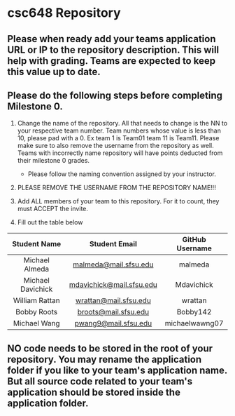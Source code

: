 # csc648 Repository

## Please when ready add your teams application URL or IP to the repository description. This will help with grading. Teams are expected to keep this value up to date.

## Please do the following steps before completing Milestone 0.
1. Change the name of the repository. All that needs to change is the NN to your respective team number. Team numbers whose value is less than 10, please pad with a 0. Ex team 1 is Team01 team 11 is Team11. Please make sure to also remove the username from the repository as well. Teams with incorrectly name repository will have points deducted from their milestone 0 grades.
      - Please follow the naming convention assigned by your instructor.

1. PLEASE REMOVE THE USERNAME FROM THE REPOSITORY NAME!!!

2. Add ALL members of your team to this repository. For it to count, they must ACCEPT the invite.

3. Fill out the table below


| Student Name | Student Email | GitHub Username |
|    :---:     |     :---:     |     :---:       |
| Michael Almeda      |      malmeda@mail.sfsu.edu         |    malmeda             |
| Michael Davichick      |      mdavichick@mail.sfsu.edu         |       Mdavichick          |
| William Rattan      |   wrattan@mail.sfsu.edu            |   wrattan              |
| Bobby Roots      |   broots@mail.sfsu.edu            |  Bobby142               |
| Michael Wang     | pwang9@mail.sfsu.edu            |   michaelwawng07              |

## NO code needs to be stored in the root of your repository. You may rename the application folder if you like to your team's application name. But all source code related to your team's application should be stored inside the application folder.
